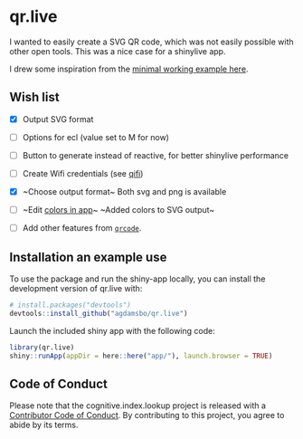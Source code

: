 
# qr.live

<!-- badges: start -->
<!-- badges: end -->

I wanted to easily create a SVG QR code, which was not easily possible with other open tools. This was a nice case for a shinylive app.

I drew some inspiration from the [minimal working example here](https://stackoverflow.com/a/70577693).

## Wish list

- [x] Output SVG format

- [ ] Options for ecl (value set to M for now)

- [ ] Button to generate instead of reactive, for better shinylive performance

- [ ] Create Wifi credentials (see [qifi](https://github.com/evgeni/qifi))

- [x] ~Choose output format~ Both svg and png is available

- [ ] ~Edit [colors in app](https://github.com/Broccolito/QR_Code_Generator)~ ~Added colors to SVG output~

- [ ] Add other features from [`qrcode`](https://thierryo.github.io/qrcode/index.html).

## Installation an example use

To use the package and run the shiny-app locally, you can install the development version of qr.live with:

``` r
# install.packages("devtools")
devtools::install_github("agdamsbo/qr.live")
```

Launch the included shiny app with the following code:

``` r
library(qr.live)
shiny::runApp(appDir = here::here("app/"), launch.browser = TRUE)
```

## Code of Conduct

Please note that the cognitive.index.lookup project is released with a [Contributor Code of Conduct](https://contributor-covenant.org/version/2/1/CODE_OF_CONDUCT.html). By contributing to this project, you agree to abide by its terms.
